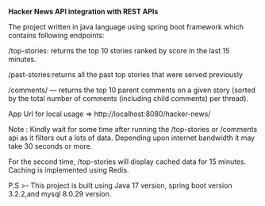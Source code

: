 **Hacker News API integration with REST APIs**

The project written in java language using spring boot framework which contains following endpoints:

/top-stories: returns the top 10 stories ranked by score in the last 15 minutes.

/past-stories:returns all the past top stories that were served previously

/comments/ — returns the top 10 parent comments on a given story (sorted by the total number of comments (including child comments) per thread).

App Url for local usage => http://localhost:8080/hacker-news/

Note : Kindly wait for some time after running the /top-stories or /comments api as it filters out a lots of data. Depending upon internet bandwidth it may take 30 seconds or more.

For the second time, /top-stories will display cached data for 15 minutes. Caching is implemented using Redis.

P.S >- This project is built using Java 17 version, spring boot version 3.2.2,and mysql 8.0.29 version.
